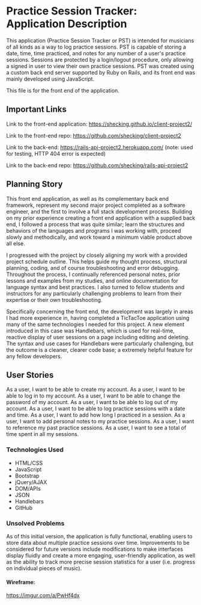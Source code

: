 # Practice Session Tracker: Application Description

This application (Practice Session Tracker or PST) is intended for musicians of all kinds as a way to log practice sessions. PST is capable of storing a date, time, time practiced, and notes for any number of a user's practice sessions. Sessions are protected by a login/logout procedure, only allowing a signed in user to view their own practice sessions. PST was created using a custom back end server supported by Ruby on Rails, and its front end was mainly developed using JavaScript.

This file is for the front end of the application.

## Important Links

Link to the front-end application: https://shecking.github.io/client-project2/

Link to the front-end repo: https://github.com/shecking/client-project2

Link to the back-end: https://rails-api-project2.herokuapp.com/
(note: used for testing, HTTP 404 error is expected)

Link to the back-end repo: https://github.com/shecking/rails-api-project2

## Planning Story

This front end application, as well as its complementary back end framework, represent my second major project completed as a software engineer, and the first to involve a full stack development process. Building on my prior experience creating a front end application with a supplied back end, I followed a process that was quite similar; learn the structures and behaviors of the languages and programs I was working with, proceed slowly and methodically, and work toward a minimum viable product above all else.

I progressed with the project by closely aligning my work with a provided project schedule outline. This helps guide my thought process, structural planning, coding, and of course troubleshooting and error debugging. Throughout the process, I continually referenced personal notes, prior lessons and examples from my studies, and online documentation for language syntax and best practices. I also turned to fellow students and instructors for any particularly challenging problems to learn from their expertise or their own troubleshooting.

Specifically concerning the front end, the development was largely in areas I had more experience in, having completed a TicTacToe application using many of the same technologies I needed for this project. A new element introduced in this case was Handlebars, which is used for real-time, reactive display of user sessions on a page including editing and deleting. The syntax and use cases for Handlebars were particularly challenging, but the outcome is a cleaner, clearer code base; a extremely helpful feature for any fellow developers.

## User Stories

As a user, I want to be able to create my account.
As a user, I want to be able to log in to my account.
As a user, I want to be able to change the password of my account.
As a user, I want to be able to log out of my account.
As a user, I want to be able to log practice sessions with a date and time.
As a user, I want to add how long I practiced in a session.
As a user, I want to add personal notes to my practice sessions.
As a user, I want to reference my past practice sessions.
As a user, I want to see a total of time spent in all my sessions.

### Technologies Used

- HTML/CSS
- JavaScript
- Bootstrap
- jQuery/AJAX
- DOM/APIs
- JSON
- Handlebars
- GitHub

### Unsolved Problems

As of this initial version, the application is fully functional, enabling users to store data about multiple practice sessions over time. Improvements to be considered for future versions include modifications to make interfaces display fluidly and create a more engaging, user-friendly application, as well as the ability to track more precise session statistics for a user (i.e. progress on individual pieces of music).

#### Wireframe:

https://imgur.com/a/PwHf4dx
